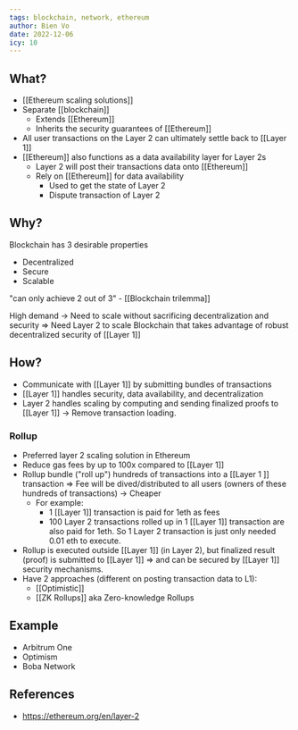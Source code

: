 ```yaml
---
tags: blockchain, network, ethereum
author: Bien Vo
date: 2022-12-06
icy: 10
---
```


## What?

- [[Ethereum scaling solutions]]
- Separate [[blockchain]]
  - Extends [[Ethereum]]
  - Inherits the security guarantees of [[Ethereum]]
- All user transactions on the Layer 2 can ultimately settle back to [[Layer 1]]
- [[Ethereum]] also functions as a data availability layer for Layer 2s
  - Layer 2 will post their transactions data onto [[Ethereum]]
  - Rely on [[Ethereum]] for data availability
    - Used to get the state of Layer 2
    - Dispute transaction of Layer 2

## Why?

Blockchain has 3 desirable properties

- Decentralized
- Secure
- Scalable

"can only achieve 2 out of 3" - [[Blockchain trilemma]]

High demand -> Need to scale without sacrificing decentralization and security
=> Need Layer 2 to scale Blockchain that takes advantage of robust decentralized security of [[Layer 1]]

## How?

- Communicate with [[Layer 1]] by submitting bundles of transactions
- [[Layer 1]] handles security, data availability, and decentralization
- Layer 2 handles scaling by computing and sending finalized proofs to [[Layer 1]] -> Remove transaction loading.

### Rollup

- Preferred layer 2 scaling solution in Ethereum
- Reduce gas fees by up to 100x compared to [[Layer 1]]
- Rollup bundle ("roll up") hundreds of transactions into a [[Layer 1 ]] transaction => Fee will be dived/distributed to all users (owners of these hundreds of transactions) -> Cheaper
  - For example:
    - 1 [[Layer 1]] transaction is paid for 1eth as fees
    - 100 Layer 2 transactions rolled up in 1 [[Layer 1]] transaction are also paid for 1eth. So 1 Layer 2 transaction is just only needed 0.01 eth to execute.
- Rollup is executed outside [[Layer 1]] (in Layer 2), but finalized result (proof) is submitted to [[Layer 1]] => and can be secured by [[Layer 1]] security mechanisms.
- Have 2 approaches (different on posting transaction data to L1):
  - [[Optimistic]]
  - [[ZK Rollups]] aka Zero-knowledge Rollups

## Example

- Arbitrum One
- Optimism
- Boba Network

## References

- https://ethereum.org/en/layer-2